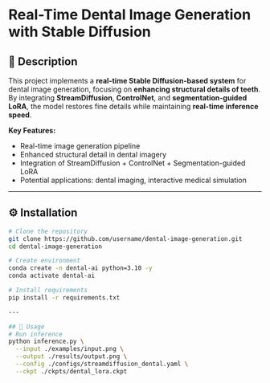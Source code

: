 # Real-Time Dental Image Generation with Stable Diffusion

## 📌 Description
This project implements a **real-time Stable Diffusion-based system** for dental image generation, focusing on **enhancing structural details of teeth**.  
By integrating **StreamDiffusion**, **ControlNet**, and **segmentation-guided LoRA**, the model restores fine details while maintaining **real-time inference speed**.  

**Key Features:**
- Real-time image generation pipeline
- Enhanced structural detail in dental imagery
- Integration of StreamDiffusion + ControlNet + Segmentation-guided LoRA
- Potential applications: dental imaging, interactive medical simulation

---

## ⚙️ Installation
```bash
# Clone the repository
git clone https://github.com/username/dental-image-generation.git
cd dental-image-generation

# Create environment
conda create -n dental-ai python=3.10 -y
conda activate dental-ai

# Install requirements
pip install -r requirements.txt

---

## 🚀 Usage
# Run inference
python inference.py \
  --input ./examples/input.png \
  --output ./results/output.png \
  --config ./configs/streamdiffusion_dental.yaml \
  --ckpt ./ckpts/dental_lora.ckpt
